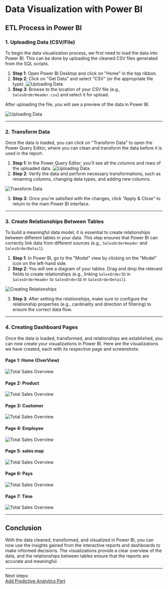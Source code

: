 # Data Visualization with Power BI

## **ETL Process in Power BI**

### **1. Uploading Data (CSV/File)**

To begin the data visualization process, we first need to load the data into Power BI. This can be done by uploading the cleaned CSV files generated from the SQL scripts.

1. **Step 1**: Open Power BI Desktop and click on "Home" in the top ribbon.
2. **Step 2**: Click on "Get Data" and select "CSV" (or the appropriate file type).
![Uploading Data](../images/powerbi/data_importation.png)
3. **Step 3**: Browse to the location of your CSV file (e.g., `SalesOrderHeader.csv`) and select it for upload.

After uploading the file, you will see a preview of the data in Power BI.

![Uploading Data](../images/powerbi/data_importatio_2.png)



---

### **2. Transform Data**

Once the data is loaded, you can click on "Transform Data" to open the Power Query Editor, where you can clean and transform the data before it is used in the report.

1. **Step 1**: In the Power Query Editor, you'll see all the columns and rows of the uploaded data.
![Uploading Data](../images/powerbi/data_transform.png)
2. **Step 2**: Verify the data and perform necessary transformations, such as renaming columns, changing data types, and adding new columns.


![Transform Data](../images/powerbi/data_transform_2.png)

3. **Step 3**: Once you're satisfied with the changes, click "Apply & Close" to return to the main Power BI interface.

---

### **3. Create Relationships Between Tables**

To build a meaningful data model, it is essential to create relationships between different tables in your data. This step ensures that Power BI can correctly link data from different sources (e.g., `SalesOrderHeader` and `SalesOrderDetail`).

1. **Step 1**: In Power BI, go to the "Model" view by clicking on the "Model" icon on the left-hand side.
2. **Step 2**: You will see a diagram of your tables. Drag and drop the relevant fields to create relationships (e.g., linking `SalesOrderID` in `SalesOrderHeader` to `SalesOrderID` in `SalesOrderDetail`).

![Creating Relationships](../images/powerbi/relations.png)

3. **Step 3**: After setting the relationships, make sure to configure the relationship properties (e.g., cardinality and direction of filtering) to ensure the correct data flow.

---


### **4. Creating Dashboard Pages**

Once the data is loaded, transformed, and relationships are established, you can now create your visualizations in Power BI. Here are the visualizations we have created, each with its respective page and screenshots:

#### **Page 1: Home (OverView)**


![Total Sales Overview](../images/powerbi/pages/home.png)

#### **Page 2: Product**

![Total Sales Overview](../images/powerbi/pages/product.png)

#### **Page 3: Customer**

![Total Sales Overview](../images/powerbi/pages/customer.png)

#### **Page 4: Employee**

![Total Sales Overview](../images/powerbi/pages/employee.png)

#### **Page 5: sales map**

![Total Sales Overview](../images/powerbi/pages/map.png)

#### **Page 6: Pays**

![Total Sales Overview](../images/powerbi/pages/pays.png)

#### **Page 7: Time**

![Total Sales Overview](../images/powerbi/pages/temps.png)


---

## **Conclusion**

With the data cleaned, transformed, and visualized in Power BI, you can now use the insights gained from the interactive reports and dashboards to make informed decisions. The visualizations provide a clear overview of the data, and the relationships between tables ensure that the reports are accurate and meaningful.

---

Next steps:  
[Add Predictive Analytics Part ](../Documentation/PredictiveAnalytics.md)
